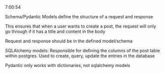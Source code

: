 7:00:54


Schema/Pydantic Models define the structure of a request and response

This ensures that when a user wants to create a post, the request will only go through if it has a title and content in the body

Request and response should be in the defined model/schema


SQLAlchemy models: Responsible for defining the columns of the post table within postgres. Used to create, query, update the entries in the database    


Pydantic only works with dictionaries, not sqlalchemy models